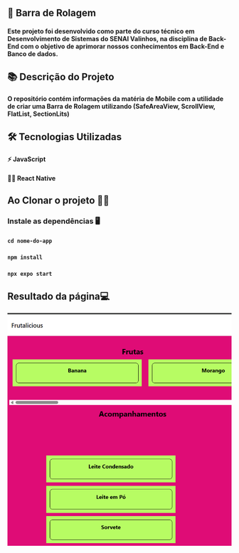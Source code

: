 ## 🚀 Barra de Rolagem

#### Este projeto foi desenvolvido como parte do curso técnico em Desenvolvimento de Sistemas do SENAI Valinhos, na disciplina de Back-End com o objetivo de aprimorar nossos conhecimentos em Back-End e Banco de dados.

## 📚 Descrição do Projeto

#### O repositório contém informações da matéria de Mobile com a utilidade de criar uma Barra de Rolagem utilizando (SafeAreaView, ScrollView, FlatList, SectionLits)

## 🛠 Tecnologias Utilizadas

#### ⚡ JavaScript

#### 👩‍💻 React Native

## Ao Clonar o projeto 👩‍💻

### Instale as dependências 🖥️

#### `cd nome-do-app`

#### `npm install`

#### `npx expo start`

## Resultado da página💻

![alt text](image.png)
